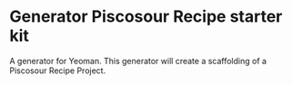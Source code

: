 # Generator Piscosour Recipe starter kit

A generator for Yeoman. This generator will create a scaffolding of a Piscosour Recipe Project. 